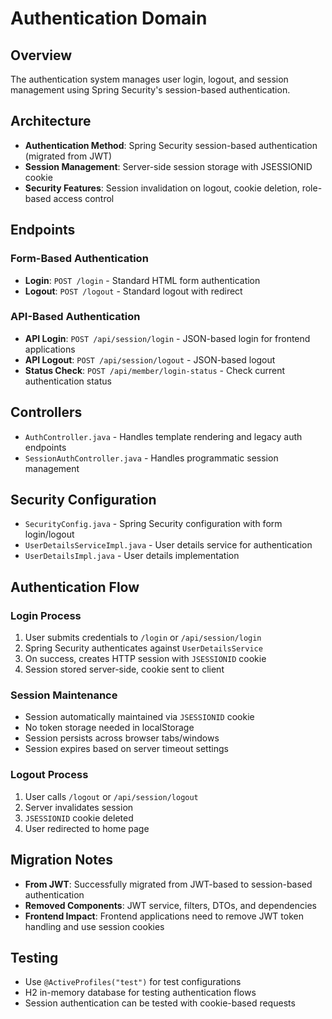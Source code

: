 # Authentication Domain

## Overview
The authentication system manages user login, logout, and session management using Spring Security's session-based authentication.

## Architecture
- **Authentication Method**: Spring Security session-based authentication (migrated from JWT)
- **Session Management**: Server-side session storage with JSESSIONID cookie
- **Security Features**: Session invalidation on logout, cookie deletion, role-based access control

## Endpoints

### Form-Based Authentication
- **Login**: `POST /login` - Standard HTML form authentication
- **Logout**: `POST /logout` - Standard logout with redirect

### API-Based Authentication
- **API Login**: `POST /api/session/login` - JSON-based login for frontend applications
- **API Logout**: `POST /api/session/logout` - JSON-based logout
- **Status Check**: `POST /api/member/login-status` - Check current authentication status

## Controllers
- `AuthController.java` - Handles template rendering and legacy auth endpoints
- `SessionAuthController.java` - Handles programmatic session management

## Security Configuration
- `SecurityConfig.java` - Spring Security configuration with form login/logout
- `UserDetailsServiceImpl.java` - User details service for authentication
- `UserDetailsImpl.java` - User details implementation

## Authentication Flow

### Login Process
1. User submits credentials to `/login` or `/api/session/login`
2. Spring Security authenticates against `UserDetailsService`
3. On success, creates HTTP session with `JSESSIONID` cookie
4. Session stored server-side, cookie sent to client

### Session Maintenance
- Session automatically maintained via `JSESSIONID` cookie
- No token storage needed in localStorage
- Session persists across browser tabs/windows
- Session expires based on server timeout settings

### Logout Process
1. User calls `/logout` or `/api/session/logout`
2. Server invalidates session
3. `JSESSIONID` cookie deleted
4. User redirected to home page

## Migration Notes
- **From JWT**: Successfully migrated from JWT-based to session-based authentication
- **Removed Components**: JWT service, filters, DTOs, and dependencies
- **Frontend Impact**: Frontend applications need to remove JWT token handling and use session cookies

## Testing
- Use `@ActiveProfiles("test")` for test configurations
- H2 in-memory database for testing authentication flows
- Session authentication can be tested with cookie-based requests